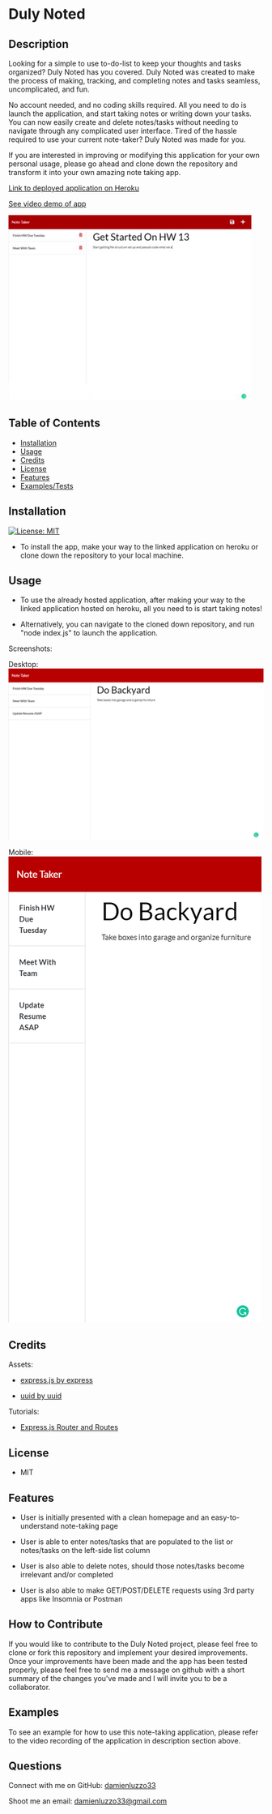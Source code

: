 # Duly Noted

## Description

Looking for a simple to use to-do-list to keep your thoughts and tasks organized? Duly Noted has you covered. Duly Noted was created to make the process of making, tracking, and completing notes and tasks seamless, uncomplicated, and fun. 

No account needed, and no coding skills required. All you need to do is launch the application, and start taking notes or writing down your tasks. You can now easily create and delete notes/tasks without needing to navigate through any complicated user interface. Tired of the hassle required to use your current note-taker? Duly Noted was made for you.

If you are interested in improving or modifying this application for your own personal usage, please go ahead and clone down the repository and transform it into your own amazing note taking app.

[Link to deployed application on Heroku](https://duly-noted-application.herokuapp.com/)

[See video demo of app](https://drive.google.com/file/d/1KezRAG0xWhTEQ5Q-ACtTWt-8PVPh0mUg/view?usp=sharing)

![Giphy demo of project](./public/assets/images/duly_noted.gif)

## Table of Contents

- [Installation](#installation)
- [Usage](#usage)
- [Credits](#credits)
- [License](#license)
- [Features](#features)
- [Examples/Tests](#examples)

## Installation

[![License: MIT](https://img.shields.io/badge/License-MIT-yellow.svg)](https://opensource.org/licenses/MIT)

- To install the app, make your way to the linked application on heroku or clone down the repository to your local machine.

## Usage

- To use the already hosted application, after making your way to the linked application hosted on heroku, all you need to is start taking notes!

- Alternatively, you can navigate to the cloned down repository, and run "node index.js" to launch the application.

Screenshots:

Desktop:
![Desktop view of application](./public/assets/images/duly_noted_screenshot_desktop_view.png)

Mobile:
![Mobile view of application](./public/assets/images/duly_noted_screenshot_mobile_view.png)

## Credits

Assets:

+ [express.js by express](https://expressjs.com/)

+ [uuid by uuid](https://github.com/uuidjs/uuid#readme)

Tutorials:

+ [Express.js Router and Routes](https://www.youtube.com/watch?v=iM_S4RczozU)

## License

+ MIT

## Features

+ User is initially presented with a clean homepage and an easy-to-understand note-taking page

+ User is able to enter notes/tasks that are populated to the list or notes/tasks on the left-side list column

+ User is also able to delete notes, should those notes/tasks become irrelevant and/or completed

+ User is also able to make GET/POST/DELETE requests using 3rd party apps like Insomnia or Postman

## How to Contribute

If you would like to contribute to the Duly Noted project, please feel free to clone or fork this repository and implement your desired improvements. Once your improvements have been made and the app has been tested properly, please feel free to send me a message on github with a short summary of the changes you've made and I will invite you to be a collaborator.

## Examples

To see an example for how to use this note-taking application, please refer to the video recording of the application in description section above.

## Questions

Connect with me on GitHub: [damienluzzo33](https://www.github.com/damienluzzo33)

Shoot me an email: [damienluzzo33@gmail.com](mailto:damienluzzo33@gmail.com)
